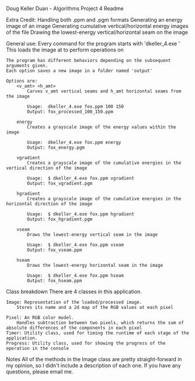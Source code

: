 Doug Keller
Duan - Algorithms
Project 4 Readme

Extra Credit:
	Handling both .ppm and .pgm formats
	Generating an energy image of an image
	Generating cumulative vertical/horizontal energy images of the file
	Drawing the lowest-energy vertical/horizontal seam on the image
	
General use:
	Every command for the program starts with 'dkeller_4.exe <filepath>'
	This loads the image at <filepath> to perform operations on
	
	The program has different behaviors depending on the subsequent arguments given.
	Each option saves a new image in a folder named 'output'
	
	Options are:
		<v_amt> <h_amt>
			Carves v_amt vertical seams and h_amt horizontal seams from the image
			
			Usage:  dkeller_4.exe fox.ppm 100 150
			Output: fox_processed_100_150.ppm
			
		energy
			Creates a grayscale image of the energy values within the image
			
			Usage:  dkeller_4.exe fox.ppm energy
			Output: fox_energy.pgm
			
		vgradient
			Creates a grayscale image of the cumulative energies in the vertical direction of the image
			
			Usage:  $ dkeller_4.exe fox.ppm vgradient
			Output: fox_vgradient.pgm
			
		hgradient
			Creates a grayscale image of the cumulative energies in the horizontal direction of the image
			
			Usage:  $ dkeller_4.exe fox.ppm hgradient
			Output: fox_hgradient.pgm
			
		vseam
			Draws the lowest-energy vertical seam in the image
			
			Usage:  $ dkeller_4.exe fox.ppm vseam
			Output: fox_vseam.ppm
			
		hseam
			Draws the lowest-energy horizontal seam in the image
			
			Usage:  $ dkeller_4.exe fox.ppm hseam
			Output: fox_hseam.ppm
			
Class breakdown
	There are 4 classes in this application.
	
	Image: Representation of the loaded/processed image.
		Stores its name and a 2d map of the RGB values at each pixel
		
	Pixel: An RGB color model.
		Handles subtraction between two pixels, which returns the sum of absolute differences of the components in each pixel
	Timer: Utility class, used for timing the runtime of each stage of the application.
	Progress: Utility class, used for showing the progress of the operation in the console
	
Notes
	All of the methods in the Image class are pretty straight-forward in my opinion, so I didn't include a description of each one.
	If you have any questions, please email me.